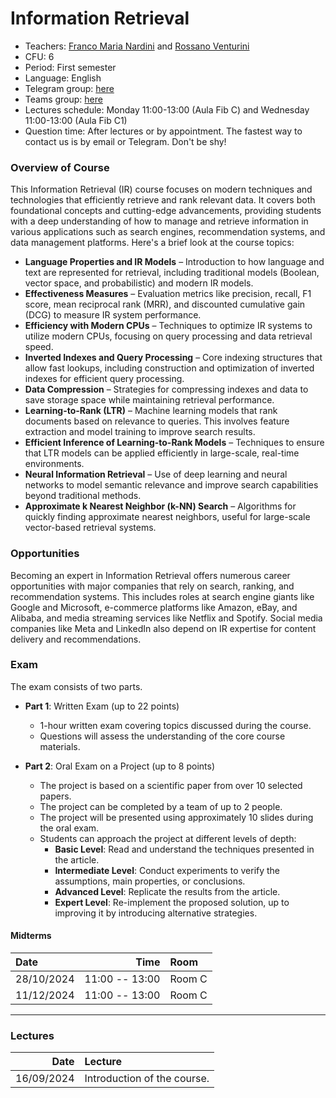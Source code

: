 # Information Retrieval

* Teachers: [Franco Maria Nardini](http://hpc.isti.cnr.it/~nardini/) and [Rossano Venturini](http://pages.di.unipi.it/rossano)
* CFU: 6
* Period: First semester
* Language: English
* Telegram group: [here](https://t.me/+h-ZRKyPTw_M1YmQ0)
* Teams group: [here](https://unipiit.sharepoint.com/:u:/r/sites/a__td_62942/SitePages/ClassHome.aspx?csf=1&web=1&share=EXQdcwM1E0pOl7BB2hZ2okkB3XSaeWIfdT6F4QrfaLqAKA&e=DDbwPa)
* Lectures schedule: Monday 11:00-13:00 (Aula Fib C) and Wednesday 11:00-13:00 (Aula Fib C1)
* Question time: After lectures or by appointment. The fastest way to contact us is by email or Telegram. Don't be shy!

### Overview of Course
This Information Retrieval (IR) course focuses on modern techniques and technologies that efficiently retrieve and rank relevant data. It covers both foundational concepts and cutting-edge advancements, providing students with a deep understanding of how to manage and retrieve information in various applications such as search engines, recommendation systems, and data management platforms. Here's a brief look at the course topics:

- **Language Properties and IR Models** – Introduction to how language and text are represented for retrieval, including traditional models (Boolean, vector space, and probabilistic) and modern IR models.
- **Effectiveness Measures** – Evaluation metrics like precision, recall, F1 score, mean reciprocal rank (MRR), and discounted cumulative gain (DCG) to measure IR system performance.
- **Efficiency with Modern CPUs** – Techniques to optimize IR systems to utilize modern CPUs, focusing on query processing and data retrieval speed.
- **Inverted Indexes and Query Processing** – Core indexing structures that allow fast lookups, including construction and optimization of inverted indexes for efficient query processing.
- **Data Compression** – Strategies for compressing indexes and data to save storage space while maintaining retrieval performance.
- **Learning-to-Rank (LTR)** – Machine learning models that rank documents based on relevance to queries. This involves feature extraction and model training to improve search results.
- **Efficient Inference of Learning-to-Rank Models** – Techniques to ensure that LTR models can be applied efficiently in large-scale, real-time environments.
- **Neural Information Retrieval** – Use of deep learning and neural networks to model semantic relevance and improve search capabilities beyond traditional methods.
- **Approximate k Nearest Neighbor (k-NN) Search** – Algorithms for quickly finding approximate nearest neighbors, useful for large-scale vector-based retrieval systems.


### Opportunities
Becoming an expert in Information Retrieval offers numerous career opportunities with major companies that rely on search, ranking, and recommendation systems. This includes roles at search engine giants like Google and Microsoft, e-commerce platforms like Amazon, eBay, and Alibaba, and media streaming services like Netflix and Spotify. Social media companies like Meta and LinkedIn also depend on IR expertise for content delivery and recommendations. 

### Exam
The exam consists of two parts. 

- **Part 1**: Written Exam (up to 22 points)
  - 1-hour written exam covering topics discussed during the course.
  - Questions will assess the understanding of the core course materials.

- **Part 2**: Oral Exam on a Project (up to 8 points)
  - The project is based on a scientific paper from over 10 selected papers.
  - The project can be completed by a team of up to 2 people.
  - The project will be presented using approximately 10 slides during the oral exam.
  - Students can approach the project at different levels of depth:
    - **Basic Level**: Read and understand the techniques presented in the article.
    - **Intermediate Level**: Conduct experiments to verify the assumptions, main properties,  or conclusions.
    - **Advanced Level**: Replicate the results from the article.
    - **Expert Level**: Re-implement the proposed solution, up to improving it by introducing alternative strategies.

#### Midterms

| Date | Time | Room |
| :------------- | --------: | :--------- |
| 28/10/2024 | 11:00 -- 13:00 | Room C |
| 11/12/2024 | 11:00 -- 13:00 | Room C |

----
### Lectures

| Date | Lecture | 
| -------------: | :------------- |
| 16/09/2024 | Introduction of the course.|

